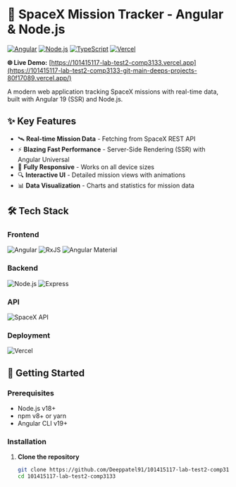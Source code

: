 # 🚀 SpaceX Mission Tracker - Angular & Node.js

[![Angular](https://img.shields.io/badge/Angular-19.2.7-DD0031?logo=angular&logoColor=white)](https://angular.io/)
[![Node.js](https://img.shields.io/badge/Node.js-18.0.0-339933?logo=node.js&logoColor=white)](https://nodejs.org/)
[![TypeScript](https://img.shields.io/badge/TypeScript-5.0.4-3178C6?logo=typescript&logoColor=white)](https://www.typescriptlang.org/)
[![Vercel](https://img.shields.io/badge/Deployed%20on-Vercel-000000?logo=vercel&logoColor=white)](https://vercel.com/)

**🌐 Live Demo:** [https://101415117-lab-test2-comp3133.vercel.app](https://101415117-lab-test2-comp3133-git-main-deeps-projects-80f17089.vercel.app/)

A modern web application tracking SpaceX missions with real-time data, built with Angular 19 (SSR) and Node.js.

## ✨ Key Features

- 🛰️ **Real-time Mission Data** - Fetching from SpaceX REST API
- ⚡ **Blazing Fast Performance** - Server-Side Rendering (SSR) with Angular Universal
- 📱 **Fully Responsive** - Works on all device sizes
- 🔍 **Interactive UI** - Detailed mission views with animations
- 📊 **Data Visualization** - Charts and statistics for mission data

## 🛠️ Tech Stack

### Frontend
![Angular](https://img.shields.io/badge/-Angular-DD0031?logo=angular&logoColor=white)
![RxJS](https://img.shields.io/badge/-RxJS-B7178C?logo=reactivex&logoColor=white)
![Angular Material](https://img.shields.io/badge/-Material-757575?logo=angular&logoColor=white)

### Backend
![Node.js](https://img.shields.io/badge/-Node.js-339933?logo=node.js&logoColor=white)
![Express](https://img.shields.io/badge/-Express-000000?logo=express&logoColor=white)

### API
![SpaceX API](https://img.shields.io/badge/-SpaceX_API-000000?logo=spacex&logoColor=white)

### Deployment
![Vercel](https://img.shields.io/badge/-Vercel-000000?logo=vercel&logoColor=white)

## 🚀 Getting Started

### Prerequisites
- Node.js v18+
- npm v8+ or yarn
- Angular CLI v19+

### Installation

1. **Clone the repository**
   ```bash
   git clone https://github.com/Deeppatel91/101415117-lab-test2-comp3133.git
   cd 101415117-lab-test2-comp3133
